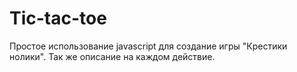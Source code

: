 # Tic-tac-toe 
Простое использование javascript для создание игры "Крестики нолики".
Так же описание на каждом действие.
